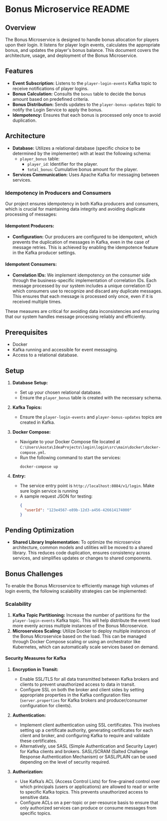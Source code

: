 # Bonus Microservice README

## Overview

The Bonus Microservice is designed to handle bonus allocation for players upon their login. It listens for player login events, calculates the appropriate bonus, and updates the player's bonus balance. This document covers the architecture, usage, and deployment of the Bonus Microservice.

## Features

- **Event Subscription:** Listens to the `player-login-events` Kafka topic to receive notifications of player logins.
- **Bonus Calculation:** Consults the `bonus` table to decide the bonus amount based on predefined criteria.
- **Bonus Distribution:** Sends updates to the `player-bonus-updates` topic to notify the Login Service to apply the bonus.
- **Idempotency:** Ensures that each bonus is processed only once to avoid duplication.

## Architecture

- **Database:** Utilizes a relational database (specific choice to be determined by the implementer) with at least the following schema:
    - `player_bonus` table:
        - `player_id`: Identifier for the player.
        - `total_bonus`: Cumulative bonus amount for the player.
- **Services Communication:** Uses Apache Kafka for messaging between services.

### Idempotency in Producers and Consumers

Our project ensures idempotency in both Kafka producers and consumers, which is crucial for maintaining data integrity and avoiding duplicate processing of messages:

#### Idempotent Producers:
- **Configuration:** Our producers are configured to be idempotent, which prevents the duplication of messages in Kafka, even in the case of message retries. This is achieved by enabling the idempotence feature in the Kafka producer settings.

#### Idempotent Consumers:
- **Correlation IDs:** We implement idempotency on the consumer side through the business-specific implementation of correlation IDs. Each message processed by our system includes a unique correlation ID which consumers use to recognize and discard any duplicate messages. This ensures that each message is processed only once, even if it is received multiple times.

These measures are critical for avoiding data inconsistencies and ensuring that our system handles message processing reliably and efficiently.


## Prerequisites

- Docker
- Kafka running and accessible for event messaging.
- Access to a relational database.

## Setup

1. **Database Setup:**
    - Set up your chosen relational database.
    - Ensure the `player_bonus` table is created with the necessary schema.

2. **Kafka Topics:**
    - Ensure the `player-login-events` and `player-bonus-updates` topics are created in Kafka.

3. **Docker Compose:**
    - Navigate to your Docker Compose file located at `C:\Users\kosta\IdeaProjects\login\login\src\main\docker\docker-compose.yml`.
    - Run the following command to start the services:
      ```
      docker-compose up
      ```

4. **Entry:**
    - The service entry point is `http://localhost:8084/v1/login`. Make sure login service is running
    - A sample request JSON for testing:
      ```json
      {
        "userId": "123e4567-e89b-12d3-a456-426614174000"
      }
      ```

## Pending Optimization

- **Shared Library Implementation:** To optimize the microservice architecture, common models and utilities will be moved to a shared library. This reduces code duplication, ensures consistency across services, and simplifies updates or changes to shared components.

## Bonus Challenges

To enable the Bonus Microservice to efficiently manage high volumes of login events, the following scalability strategies can be implemented:

### Scalability
1. **Kafka Topic Partitioning:** Increase the number of partitions for the `player-login-events` Kafka topic. This will help distribute the event load more evenly across multiple instances of the Bonus Microservice.
2. **Microservices Scaling:** Utilize Docker to deploy multiple instances of the Bonus Microservice based on the load. This can be managed through Docker Compose scaling or using an orchestrator like Kubernetes, which can automatically scale services based on demand.

#### Security Measures for Kafka
1. **Encryption in Transit:**
    - Enable SSL/TLS for all data transmitted between Kafka brokers and clients to prevent unauthorized access to data in transit.
    - Configure SSL on both the broker and client sides by setting appropriate properties in the Kafka configuration files (`server.properties` for Kafka brokers and producer/consumer configuration for clients).

2. **Authentication:**
    - Implement client authentication using SSL certificates. This involves setting up a certificate authority, generating certificates for each client and broker, and configuring Kafka to require and validate these certificates.
    - Alternatively, use SASL (Simple Authentication and Security Layer) for Kafka clients and brokers. SASL/SCRAM (Salted Challenge Response Authentication Mechanism) or SASL/PLAIN can be used depending on the level of security required.

3. **Authorization:**
    - Use Kafka’s ACL (Access Control Lists) for fine-grained control over which principals (users or applications) are allowed to read or write to specific Kafka topics. This prevents unauthorized access to sensitive data.
    - Configure ACLs on a per-topic or per-resource basis to ensure that only authorized services can produce or consume messages from specific topics.

